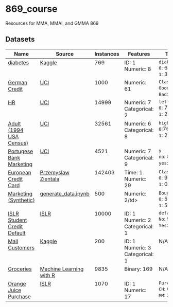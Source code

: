 # 869_course
Resources for MMA, MMAI, and GMMA 869

## Datasets

<table>
<thead>
  <tr>
    <th>Name</th>
    <th>Source</th>
    <th>Instances</th>
    <th>Features</th>
    <th>Target</th>
  </tr>
</thead>
<tbody>
  <tr>
    <td valign="top"><a href="https://raw.githubusercontent.com/stepthom/869_course/main/data/diabetes_orig.csv">diabetes</a></td>
    <td valign="top"><a href="https://www.kaggle.com/uciml/pima-indians-diabetes-database">Kaggle</a></td>
    <td valign="top">769</td>
    <td valign="top">ID: 1<br>Numeric: 8</td>
    <td valign="top"><code>diabetes</code><br><code>0</code>: 65%<br><code>1</code>: 35%</td>
  </tr>
  <tr>
    <td valign="top"><a href="https://raw.githubusercontent.com/stepthom/869_course/main/data/GermanCredit.csv">German Credit</a></td>
    <td valign="top"><a href="https://archive.ics.uci.edu/ml/datasets/statlog+(german+credit+data)">UCI</a></td>
    <td valign="top">1000</td>
    <td valign="top">Numeric: 61</td>
    <td valign="top"><code>Class</code><br><code>Good</code>: 70%<br><code>Bad</code>:35%</td>
  </tr>
    <tr>
    <td valign="top"><a href="https://raw.githubusercontent.com/stepthom/869_course/main/data/HR_comma_sep.csv">HR</a></td>
    <td valign="top"><a href="https://archive.ics.uci.edu/ml/datasets/statlog+(german+credit+data)">UCI</a></td>
    <td valign="top">14999</td>
    <td valign="top">Numeric: 7<br>Categorical: 2</td>
    <td valign="top"><code>left</code><br><code>0</code>: 76%<br><code>1</code>: 24%</td>
  </tr>
   <tr>
    <td valign="top"><a href="https://raw.githubusercontent.com/stepthom/869_course/main/data/adult.csv">Adult (1994 USA Census)</a></td>
    <td valign="top"><a href="https://archive.ics.uci.edu/ml/datasets/adult">UCI</a></td>
    <td valign="top">32561</td>
    <td valign="top">Numeric: 6<br>Categorical: 8</td>
    <td valign="top"><code>high_salary</code><br><code>0</code>:76%<br><code>1</code>: 24%</td>
  </tr>
  <tr>
    <td valign="top"><a href="https://raw.githubusercontent.com/stepthom/869_course/main/data/bank.csv">Portugese Bank Marketing</a></td>
    <td valign="top"><a href="https://archive.ics.uci.edu/ml/datasets/bank+marketing">UCI</a></td>
    <td valign="top">4521</td>
    <td valign="top">Numeric: 7<br>Categorical: 9</td>
    <td valign="top"><code>y</code><br><code>no</code>: 88%<br><code>yes</code>: 12%</td>
  </tr>
    <tr>
    <td valign="top"><a href="https://raw.githubusercontent.com/stepthom/869_course/main/data/creditcard_sample.csv">European Credit Card</a></td>
    <td valign="top"><a href="http://rstudio-pubs-static.s3.amazonaws.com/334864_28050f7860dd4927a596872f0cd52401.html">Przemyslaw Zientala</a></td>
    <td valign="top">142403</td>
    <td valign="top">Time: 1<br>Numeric: 29</td>
    <td valign="top"><code>Class</code><br><code>0</code>: 99.8%<br><code>1</code>: 0.2%</td>
  </tr>
    <tr>
    <td valign="top"><a href="https://raw.githubusercontent.com/stepthom/869_course/main/data/generated_marketing.csv">Marketing (Synthetic)</a></td>
    <td valign="top"><a href="https://github.com/stepthom/869_course/blob/main/data/generate_data.ipynb">generate_data.ipynb</a></td>
    <td valign="top">500</td>
    <td valign="top">Numeric: 2/td>
    <td valign="top"><code>Bought</code><br><code>0</code>: 50%<br><code>1</code>: 50%</td>
  </tr>
  <tr>
    <td valign="top"><a href="https://raw.githubusercontent.com/stepthom/869_course/main/data/islr_credit.csv">ISLR Student Credit Default</a></td>
    <td valign="top"><a href="https://rdrr.io/cran/ISLR/man/Default.html">ISLR</a></td>
    <td valign="top">10000</td>
    <td valign="top">ID: 1<br>Numeric: 2<br>Categorical: 1</td>
    <td valign="top"><code>default</code><br><code>No</code>: 97%<br><code>Yes</code>: 3%</td>
  </tr>
    <tr>
    <td valign="top"><a href="https://raw.githubusercontent.com/stepthom/869_course/main/data/Mall_Customers.csv">Mall Customers</a></td>
    <td valign="top"><a href="https://www.kaggle.com/biphili/customer-centricity-k-means">Kaggle</a></td>
    <td valign="top">200</td>
    <td valign="top">ID: 1<br>Numeric: 3<br>Categorical: 1</td>
    <td valign="top">N/A</td>
  </tr>
    <tr>
    <td valign="top"><a href="https://raw.githubusercontent.com/stepthom/869_course/main/data/groceries.csv">Groceries</a></td>
    <td valign="top"><a href="https://github.com/stedy/Machine-Learning-with-R-datasets/blob/master/groceries.csv">Machine Learning with R</a></td>
    <td valign="top">9835</td>
    <td valign="top">Binary: 169</td>
    <td valign="top">N/A</td>
  </tr>
  <tr>
    <td valign="top"><a href="https://raw.githubusercontent.com/stepthom/869_course/main/data/OJ.csv">Orange Juice Purchase</a></td>
    <td valign="top"><a href="https://rdrr.io/cran/ISLR/man/OJ.html">ISLR</a></td>
    <td valign="top">1070</td>
    <td valign="top">ID: 1<br>Numeric: 17</td>
    <td valign="top"><code>Purchase</code><br><code>CH</code>: 61%<br><code>MM</code>: 39%</td>
  </tr>
</tbody>
</table>
</table>
